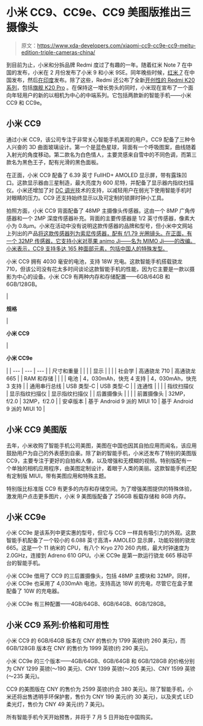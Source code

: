 # 小米 CC9、CC9e、CC9 美图版推出三摄像头

> 原文：<https://www.xda-developers.com/xiaomi-cc9-cc9e-cc9-meitu-edition-triple-cameras-china/>

到目前为止，小米和分拆品牌 Redmi 度过了有趣的一年。随着红米 Note 7 在中国的发布，小米在 2 月份发布了小米 9 和小米 9SE。同年晚些时候，[红米 7](https://www.xda-developers.com/xiaomi-redmi-7-with-qualcomm-snapdragon-632-4000mah-battery-launched-in-china-alongside-note-7-pro-and-redmi-airdots/) 在中国发布，然后[在印度](https://www.xda-developers.com/xiaomi-redmi-y3-redmi-7-india-launch/)发布。除了这些，Redmi 还公布了全新[开创性的 Redmi K20 系列](https://www.xda-developers.com/xiaomi-redmi-k20-pro-launch-china/)，包括[旗舰 K20 Pro](https://www.xda-developers.com/redmi-k20-pro-xiaomi-mi-9t-pro-india-china/) 。在保持这一增长势头的同时，小米现在宣布了一个面向年轻用户的新的以相机为中心的中端系列。它包括两款新的智能手机——小米 CC9 和 CC9e。

## 小米 CC9

通过小米 CC9，该公司专注于非常关心智能手机美观的用户。CC9 配备了三种令人兴奋的 3D 曲面玻璃设计。第一个是蓝色星球，背面有一个呼吸图案，曲线随着入射光的角度移动。第二款名为白色情人，主要灵感来自雪中的不同色调，而第三款名为黑色王子，配有光滑的黑色面板。

在正面，小米 CC9 配备了 6.39 英寸 FullHD+ AMOLED 显示屏，带有露珠凹口。这款显示器由三星制造，最大亮度为 600 尼特，并配备了显示器内指纹扫描仪。小米还增加了对 [DC 调光](https://www.xda-developers.com/oneplus-7-update-dc-dimming-fnatic-mode/)技术的支持，以减轻用户在弱光下使用智能手机时对眼睛的压力。CC9 还支持始终显示以及可定制的锁屏时钟小工具。

拍照方面，小米 CC9 背面配备了 48MP 主摄像头传感器。这由一个 8MP 广角传感器和一个 2MP 深度传感器补充。背面的主要传感器是 1/2 英寸传感器，像素大小为 0.8μm。小米在活动中没有说明这款传感器的品牌和型号，但小米中文网站上列出的产品[将这款传感器列为索尼传感器，配有 f/1.79 光圈镜头。在正面，有一个 32MP 传感器，它支持小米对苹果 animo Ji——名为 MIMO Ji——的改编。小米表示，CC9 支持多达 165 种面部元素，包括中国人的特殊发型。](https://www.mi.com/micc9/specs/)

小米 CC9 拥有 4030 毫安的电池，支持 18W 充电。这款智能手机搭载骁龙 710，但该公司没有花太多时间谈论这款智能手机的性能，因为它主要是一款以摄影为中心的设备。小米 CC9 有两种内存和存储配置——6GB/64GB 和 6GB/128GB。

| 

**规格**

 | 

**小米 CC9**

 | 

**小米 CC9e**

 |
| --- | --- | --- |
| 尺寸和重量 |  |  |
| 显示 |  |  |
| 社会学 | 高通骁龙 710 | 高通骁龙 665 |
| RAM 和存储 |  |  |
| 电池 | 4，030mAh，快充 4 支持 | 4，030mAh，快充 3 支持 |
| 通用串行总线 | USB 类型-C | USB 类型-C |
| 连通性 |  |  |
| 指纹扫描仪 | 显示指纹扫描仪 | 显示指纹扫描仪 |
| 后置摄像头 |  |  |
| 前置摄像头 | 32MP，f/2.0 | 32MP，f/2.0 |
| 安卓版本 | 基于 Android 9 派的 MIUI 10 | 基于 Android 9 派的 MIUI 10 |

## 小米 CC9 美图版

去年，小米收购了智能手机公司美图，美图在中国也因其自拍应用而闻名，该应用鼓励用户为自己的外表感到自豪。除了新的智能手机，小米还发布了特别的美图版 CC9，主要专注于更好的自拍和人像，以及增强和无模糊的视频。特别版配有一个单独的相机应用程序，由美图定制设计，着眼于人类的美丽。这款智能手机还配有定制版 MIUI，带有美图应用和特殊主题。

特别版比标准版 CC9 有更多的内存和存储空间。为了增强美图提供的特殊体验，激发用户点击更多图片，小米 9 美图版配备了 256GB 板载存储和 8GB 内存。

## 小米 CC9e

小米 CC9e 是该系列中更实惠的型号，但它与 CC9 一样具有吸引力的外观。这款智能手机配备了一个较小的 6.088 英寸高清+ AMOLED 显示屏，功能较弱的骁龙 665。这是一个 11 纳米的 CPU，有八个 Kryo 270 260 内核，最大时钟速度为 2.0GHz，连接到 Adreno 610 GPU。小米 CC9e 是第一款运行骁龙 665 移动平台的智能手机。

小米 CC9e 借用了 CC9 的三后置摄像头，包括 48MP 主模块和 32MP。同样，小米 CC9e 也采用了 4,030mAh 电池，支持高达 18W 的充电，尽管它在盒子里配备了 10W 的充电器。

小米 CC9e 有三种配置——4GB/64GB、6GB/64GB、6GB/128GB。

## 小米 CC9 系列:价格和可用性

小米 CC9 的 6GB/64GB 版本在 CNY 的售价为 1799 英镑(约 260 美元)，而 6GB/128GB 版本在 CNY 的售价为 1999 英镑(约 290 美元)。

小米 CC9e 的三个版本——4GB/64GB、6GB/64GB 和 6GB/128GB 的价格分别为 CNY 1299 英镑(～190 美元)、CNY 1399 英镑(～205 美元)、CNY 1599 英镑(～235 美元)。

CC9 的美图版在 CNY 的售价为 2599 英镑(约合 380 美元)。除了智能手机，小米还将出售透明手环保护套，售价为 CNY 199 美元(约 30 美元)，以及夹式 LED 柔光灯，售价为 CNY 49 美元(约 7 美元)。

所有智能手机今天开始预售，并将于 7 月 5 日开始在中国购买。